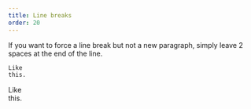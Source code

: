 ```yaml
---
title: Line breaks
order: 20
---
```


If you want to force a line break but not a new paragraph,
simply leave 2 spaces at the end of the line.

```md
Like  
this.
```

Like  
this.
